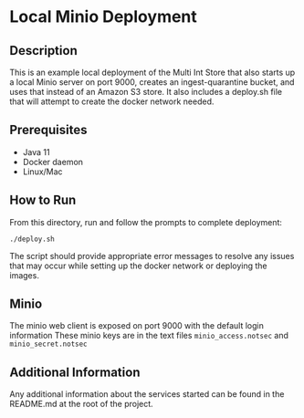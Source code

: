 # Local Minio Deployment

## Description
This is an example local deployment of the Multi Int Store that also starts up a local Minio server on
port 9000, creates an ingest-quarantine bucket, and uses that instead of an Amazon S3 store. It also
includes a deploy.sh file that will attempt to create the docker network needed.

## Prerequisites
* Java 11
* Docker daemon
* Linux/Mac

## How to Run
From this directory, run and follow the prompts to complete deployment:
```
./deploy.sh
```
The script should provide appropriate error messages to resolve any issues that may occur while setting up
the docker network or deploying the images.

## Minio
The minio web client is exposed on port 9000 with the default login information
These minio keys are in the text files `minio_access.notsec` and `minio_secret.notsec`

## Additional Information
Any additional information about the services started can be found in the README.md at the root of the project.
